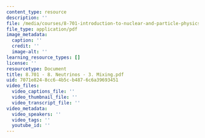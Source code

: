 ```yaml
---
content_type: resource
description: ''
file: /media/courses/8-701-introduction-to-nuclear-and-particle-physics-fall-2020/8701-8-neutrinos-3-mixing.pdf
file_type: application/pdf
image_metadata:
  caption: ''
  credit: ''
  image-alt: ''
learning_resource_types: []
license: ''
resourcetype: Document
title: 8.701 - 8. Neutrinos - 3. Mixing.pdf
uid: 7071e824-8cc6-4b5c-b487-6c6a39693451
video_files:
  video_captions_file: ''
  video_thumbnail_file: ''
  video_transcript_file: ''
video_metadata:
  video_speakers: ''
  video_tags: ''
  youtube_id: ''
---
```


